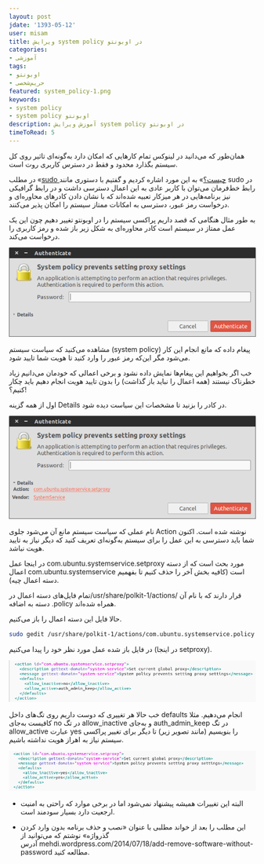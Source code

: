 ```yaml
---
layout: post
jdate: '1393-05-12'
user: misam
title: ویرایش system policy در اوبونتو
categories:
- آموزشی
tags:
- اوبونتو
- حریم‌شخصی
featured: system_policy-1.png
keywords:
- system policy
- system policy اوبونتو
description: آموزش ویرایش system policy در اوبونتو
timeToRead: 5
---
```


همان‌طور که می‌دانید در لینوکس تمام کارهایی که امکان دارد به‌گونه‌ای تاثیر روی کل سیستم بگذارد محدود و فقط در دسترس کاربری روت است.

در مطلب «[sudo چیست؟](http://linuxihaa.ir/sudo)» به این مورد اشاره کردیم و گفتیم با دستوری مانند sudo در رابط خط‌فرمان می‌توان با کاربر عادی به این اعمال دسترسی داشت و در رابط گرافیکی نیز برنامه‌هایی در هر میزکار تعبیه شده‌اند که با نشان دادن کادرهای محاوره‌ای و درخواست رمز عبور، دسترسی به امکانات ممتاز سیستم را امکان پذیر می‌کنند.

به طور مثال هنگامی که قصد داریم پراکسی سیستم را در اوبونتو تغییر دهیم چون این یک عمل ممتاز در سیستم است کادر محاوره‌ای به شکل زیر باز شده و رمز کاربری را درخواست می‌کند.

![system_policy-1](/images/system_policy-1.png)

مشاهده می‌کنید که سیاست سیستم (system policy) پیغام داده که مانع انجام این کار می‌شود مگر این‌که رمز عبور را وارد کنید تا هویت شما تایید شود.

خب اگر بخواهیم این پیغام‌ها نمایش داده نشود و برخی اعمالی که خودمان می‌دانیم زیاد خطرناک نیستند (همه اعمال را نباید باز گذاشت) را بدون تایید هویت انجام دهیم باید چکار کنیم؟!

اول از همه گزینه Details در کادر را بزنید تا مشخصات این سیاست دیده شود.

![system-policy-2](/images/system-policy-2.png)

نام عملی که سیاست سیستم مانع آن می‌شود جلوی Action نوشته شده است. اکنون شما باید دسترسی به این عمل را برای سیستم به‌گونه‌ای تعریف کنید که دیگر نیاز به تایید هویت نباشد.

در اینجا عمل com.ubuntu.systemservice.setproxy مورد بحث است که از دسته اعمال com.ubuntu.systemservice است (کافیه بخش آخر را حذف کنیم تا بفهمیم دسته اعمال چیه).

تمام فایل‌های دسته اعمال در/usr/share/polkit-1/actions/ قرار دارند که با نام آن دسته به اضافه .policy همراه شده‌اند.

حالا فایل این دسته اعمال را باز می‌کنیم.

```sh
sudo gedit /usr/share/polkit-1/actions/com.ubuntu.systemservice.policy
```

در فایل باز شده عمل مورد نظر خود را پیدا می‌کنیم (در اینجا setproxy).

![system_policy-3](/images/system_policy-3.png)

خب حالا هر تغییری که دوست داریم روی تگ‌های داخل defaults انجام می‌دهیم. مثلا کافیست به‌جای no در تگ allow_inactive و به‌جای auth_admin_keep در تگ allow_active عبارت yes را بنویسیم (مانند تصویر زیر) تا دیگر برای تغییر پراکسی سیستم نیاز به اهراز هویت نداشته باشیم.

![system_policy-4](/images/system_policy-4.png)

* البته این تغییرات همیشه پیشنهاد نمی‌شود اما در برخی موارد که راحتی به امنیت ارجعیت دارد بسیار سودمند است.

* این مطلب را بعد از خواند مطلبی با عنوان «نصب و حذف برنامه بدون وارد کردن گذرواژه» نوشتم که می‌توانید از آدرس mehdi.wordpress.com/2014/07/18/add-remove-software-without-password مطالعه کنید.